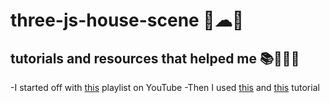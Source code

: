 # three-js-house-scene 🏡☁🌻

## tutorials and resources that helped me 📚👨‍🏫📖
-I started off with [this](https://www.youtube.com/watch?v=ABV1mK1CGOY&list=PL08jItIqOb2qyMOhtEUoLh100KpccQiRf) playlist on YouTube
-Then I used [this](https://www.jonathan-petitcolas.com/2013/04/02/create-rotating-cube-in-webgl-with-threejs.html) and [this](https://www.jonathan-petitcolas.com/2015/07/27/importing-blender-modelized-mesh-in-threejs.html) tutorial
